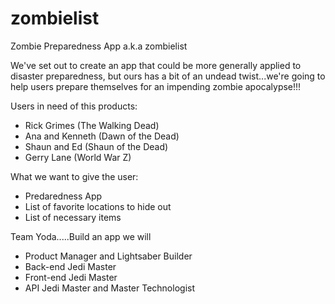 zombielist
==========

Zombie Preparedness App a.k.a zombielist

We've set out to create an app that could be more generally applied to disaster preparedness, but ours has a bit of an undead twist...we're going to help users prepare themselves for an impending zombie apocalypse!!! 

Users in need of this products:
- Rick Grimes (The Walking Dead) 
- Ana and Kenneth (Dawn of the Dead) 
- Shaun and Ed (Shaun of the Dead)
- Gerry Lane (World War Z) 

What we want to give the user:
- Predaredness App
- List of favorite locations to hide out 
- List of necessary items 

Team Yoda.....Build an app we will
- Product Manager and Lightsaber Builder
- Back-end Jedi Master
- Front-end Jedi Master
- API Jedi Master and Master Technologist




